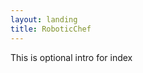 ```yaml
---
layout: landing
title: RoboticChef
---
```




<!-- Optional intro/hero text above the featured post -->
This is optional intro for index